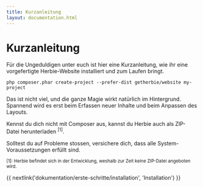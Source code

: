 ```yaml
---
title: Kurzanleitung
layout: documentation.html
---
```


# Kurzanleitung

Für die Ungeduldigen unter euch ist hier eine Kurzanleitung, wie ihr eine
vorgefertigte Herbie-Website installiert und zum Laufen bringt.

    php composer.phar create-project --prefer-dist getherbie/website my-project

Das ist nicht viel, und die ganze Magie wirkt natürlich im Hintergrund. Spannend
wird es erst beim Erfassen neuer Inhalte und beim Anpassen des Layouts.

Kennst du dich nicht mit Composer aus, kannst du Herbie auch als ZIP-Datei
herunterladen <sup>[1]</sup>.

Solltest du auf Probleme stossen, versichere dich, dass alle System-
Voraussetzungen erfüllt sind.

<small>[1]: Herbie befindet sich in der Entwicklung, weshalb zur Zeit keine
ZIP-Datei angeboten wird.</small>


{{ nextlink('dokumentation/erste-schritte/installation', 'Installation') }}

